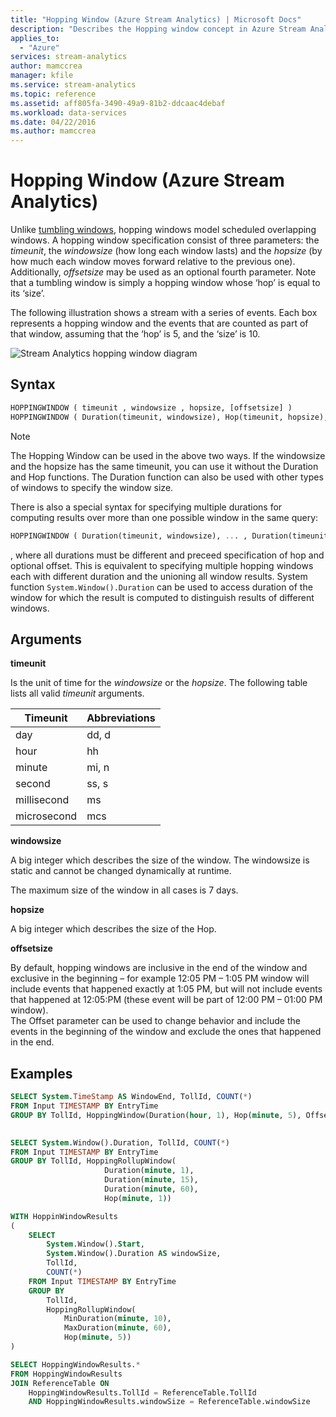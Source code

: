 ```yaml
---
title: "Hopping Window (Azure Stream Analytics) | Microsoft Docs"
description: "Describes the Hopping window concept in Azure Stream Analytics."
applies_to: 
  - "Azure"
services: stream-analytics
author: mamccrea
manager: kfile
ms.service: stream-analytics
ms.topic: reference
ms.assetid: aff805fa-3490-49a9-81b2-ddcaac4debaf
ms.workload: data-services
ms.date: 04/22/2016
ms.author: mamccrea
---
```

# Hopping Window (Azure Stream Analytics)
  Unlike [tumbling windows](tumbling-window-azure-stream-analytics.md), hopping windows model scheduled overlapping windows. A hopping window specification consist of three parameters: the *timeunit*, the *windowsize* (how long each window lasts) and the *hopsize* (by how much each window moves forward relative to the previous one). Additionally, *offsetsize* may be used as an optional fourth parameter.  Note that a tumbling window is simply a hopping window whose ‘hop’ is equal to its ‘size’.  
  
 The following illustration shows a stream with a series of events. Each box represents a hopping window and the events that are counted as part of that window, assuming that the ‘hop’ is 5, and the ‘size’ is 10.  
  
 ![Stream Analytics hopping window diagram](media/hopping-window-azure-stream-analytics/streamanalytics-hoppingwindow.png "Stream Analytics hopping window diagram")  
  
 ## Syntax  
  
```SQL   
HOPPINGWINDOW ( timeunit , windowsize , hopsize, [offsetsize] )   
HOPPINGWINDOW ( Duration(timeunit, windowsize), Hop(timeunit, hopsize), [Offset(timeunit, offsetsize)] )  

```  
  
> [!NOTE]  
>  The Hopping Window can be used in the above two ways. If the windowsize and the hopsize has the same timeunit, you can use it without the Duration and Hop functions. The Duration function can also be used with other types of windows to specify the window size.

There is also a special syntax for specifying multiple durations for computing results over more than one possible window in the same query:

```SQL
HOPPINGWINDOW ( Duration(timeunit, windowsize), ... , Duration(timeunit, windowsize) , Hop(timeunit, hopsize), [Offset(timeunit, offsetsize)] )

```
, where all durations must be different and preceed specification of hop and optional offset.
This is equivalent to specifying multiple hopping windows each with different duration and the unioning all window results.
System function `System.Window().Duration` can be used to access duration of the window for which the result is computed to distinguish results of different windows.

## Arguments  
 **timeunit**  
  
 Is the unit of time for the *windowsize* or the *hopsize*. The following table lists all valid *timeunit* arguments.  
  
|Timeunit|Abbreviations|  
|--------------|-------------------|  
|day|dd, d|  
|hour|hh|  
|minute|mi, n|  
|second|ss, s|  
|millisecond|ms|  
|microsecond|mcs|  
  
 **windowsize**  
  
 A big integer which describes the size of the window. The windowsize is static and cannot be changed dynamically at runtime.  
  
 The maximum size of the window in all cases is 7 days.  
  
 **hopsize**  
  
 A big integer which describes the size of the Hop. 
  
 **offsetsize**  
  
 By default, hopping windows are inclusive in the end of the window and exclusive in the beginning – for example 12:05 PM – 1:05 PM window will include events that happened exactly at 1:05 PM, but will not include events that happened at 12:05:PM (these event will be part of 12:00 PM – 01:00 PM window).    
 The Offset parameter can be used to change behavior and include the events in the beginning of the window and exclude the ones that happened in the end.  
  
## Examples  
  
```SQL  
SELECT System.TimeStamp AS WindowEnd, TollId, COUNT(*)  
FROM Input TIMESTAMP BY EntryTime  
GROUP BY TollId, HoppingWindow(Duration(hour, 1), Hop(minute, 5), Offset(millisecond, -1))  
  
```  
  
```SQL
SELECT System.Window().Duration, TollId, COUNT(*)
FROM Input TIMESTAMP BY EntryTime
GROUP BY TollId, HoppingRollupWindow(
                     Duration(minute, 1),
                     Duration(minute, 15),
                     Duration(minute, 60),
                     Hop(minute, 1))
```

```SQL
WITH HoppinWindowResults 
( 
    SELECT  
        System.Window().Start, 
        System.Window().Duration AS windowSize, 
        TollId, 
        COUNT(*)   
    FROM Input TIMESTAMP BY EntryTime   
    GROUP BY  
        TollId,  
        HoppingRollupWindow( 
            MinDuration(minute, 10), 
            MaxDuration(minute, 60), 
            Hop(minute, 5)) 
) 

SELECT HoppingWindowResults.* 
FROM HoppingWindowResults 
JOIN ReferenceTable ON  
    HoppingWindowResults.TollId = ReferenceTable.TollId 
    AND HoppingWindowResults.windowSize = ReferenceTable.windowSize
```
